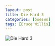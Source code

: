```yaml
---
layout: post
title: Die Hard 3
categories: [боевик]
tags: [Bruce Willis]
---
```


![Die Hard 3](https://m.media-amazon.com/images/M/MV5BZjI0ZWFiMmQtMjRlZi00ZmFhLWI4NmYtMjQ5YmY0MzIyMzRiXkEyXkFqcGdeQXVyMTQxNzMzNDI@._V1_SY1000_SX670_AL_.jpg)
